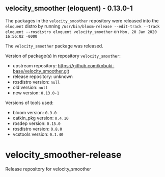 ## velocity_smoother (eloquent) - 0.13.0-1

The packages in the `velocity_smoother` repository were released into the `eloquent` distro by running `/usr/bin/bloom-release --edit-track --track eloquent --rosdistro eloquent velocity_smoother` on `Mon, 20 Jan 2020 16:56:02 -0000`

The `velocity_smoother` package was released.

Version of package(s) in repository `velocity_smoother`:

- upstream repository: https://github.com/kobuki-base/velocity_smoother.git
- release repository: unknown
- rosdistro version: `null`
- old version: `null`
- new version: `0.13.0-1`

Versions of tools used:

- bloom version: `0.9.0`
- catkin_pkg version: `0.4.10`
- rosdep version: `0.15.0`
- rosdistro version: `0.8.0`
- vcstools version: `0.1.40`


# velocity_smoother-release
Release repository for velocity_smoother
